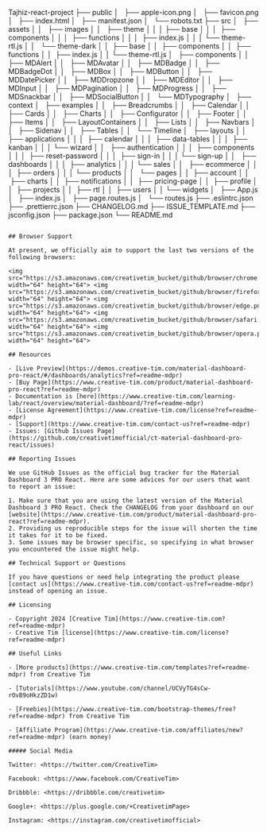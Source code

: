 Tajhiz-react-project
├── public
│   ├── apple-icon.png
│   ├── favicon.png
│   ├── index.html
│   ├── manifest.json
│   └── robots.txt
├── src
│   ├── assets
│ │   ├── images
│ │   ├── theme
│ │ │ ├── base
│ │ │  ├── components
│ │ │  ├── functions
│ │ │  ├── index.js
│ │ │ └── theme-rtl.js
│ │   └── theme-dark
│ │  ├── base
│ │  ├── components
│ │  ├── functions
│ │  ├── index.js
│ │ └── theme-rtl.js
│   ├── components
│ │   ├── MDAlert
│ │   ├── MDAvatar
│ │   ├── MDBadge
│ │   ├── MDBadgeDot
│ │   ├── MDBox
│ │   ├── MDButton
│ │   ├── MDDatePicker
│ │   ├── MDDropzone
│ │   ├── MDEditor
│ │   ├── MDInput
│ │   ├── MDPagination
│ │   ├── MDProgress
│ │   ├── MDSnackbar
│ │   ├── MDSocialButton
│ │   └── MDTypography
│   ├── context
│   ├── examples
│ │   ├── Breadcrumbs
│ │   ├── Calendar
│ │   ├── Cards
│ │   ├── Charts
│ │   ├── Configurator
│ │   ├── Footer
│ │   ├── Items
│ │   ├── LayoutContainers
│ │   ├── Lists
│ │   ├── Navbars
│ │   ├── Sidenav
│ │   ├── Tables
│ │   └── Timeline
│   ├── layouts
│ │   ├── applications
│ │ │  ├── calendar
│ │ │  ├── data-tables
│ │ │  ├── kanban
│ │ │ └── wizard
│ │   ├── authentication
│ │ │  ├── components
│ │ │  ├── reset-password
│ │ │  ├── sign-in
│ │ │ └── sign-up
│ │   ├── dashboards
│ │ │  ├── analytics
│ │ │ └── sales
│ │   ├── ecommerce
│ │ │  ├── orders
│ │ │ └── products
│ │   └── pages
│ │  ├── account
│ │  ├── charts
│ │  ├── notifications
│ │  ├── pricing-page
│ │  ├── profile
│ │  ├── projects
│ │  ├── rtl
│ │  ├── users
│ │ └── widgets
│   ├── App.js
│   ├── index.js
│   ├── page.routes.js
│   └── routes.js
├── .eslintrc.json
├── .prettierrc.json
├── CHANGELOG.md
├── ISSUE_TEMPLATE.md
├── jsconfig.json
├── package.json
└── README.md

```

## Browser Support

At present, we officially aim to support the last two versions of the following browsers:

<img src="https://s3.amazonaws.com/creativetim_bucket/github/browser/chrome.png" width="64" height="64"> <img src="https://s3.amazonaws.com/creativetim_bucket/github/browser/firefox.png" width="64" height="64"> <img src="https://s3.amazonaws.com/creativetim_bucket/github/browser/edge.png" width="64" height="64"> <img src="https://s3.amazonaws.com/creativetim_bucket/github/browser/safari.png" width="64" height="64"> <img src="https://s3.amazonaws.com/creativetim_bucket/github/browser/opera.png" width="64" height="64">

## Resources

- [Live Preview](https://demos.creative-tim.com/material-dashboard-pro-react/#/dashboards/analytics?ref=readme-mdpr)
- [Buy Page](https://www.creative-tim.com/product/material-dashboard-pro-react?ref=readme-mdpr)
- Documentation is [here](https://www.creative-tim.com/learning-lab/react/overview/material-dashboard/?ref=readme-mdpr)
- [License Agreement](https://www.creative-tim.com/license?ref=readme-mdpr)
- [Support](https://www.creative-tim.com/contact-us?ref=readme-mdpr)
- Issues: [Github Issues Page](https://github.com/creativetimofficial/ct-material-dashboard-pro-react/issues)

## Reporting Issues

We use GitHub Issues as the official bug tracker for the Material Dashboard 3 PRO React. Here are some advices for our users that want to report an issue:

1. Make sure that you are using the latest version of the Material Dashboard 3 PRO React. Check the CHANGELOG from your dashboard on our [website](https://www.creative-tim.com/product/material-dashboard-pro-react?ref=readme-mdpr).
2. Providing us reproducible steps for the issue will shorten the time it takes for it to be fixed.
3. Some issues may be browser specific, so specifying in what browser you encountered the issue might help.

## Technical Support or Questions

If you have questions or need help integrating the product please [contact us](https://www.creative-tim.com/contact-us?ref=readme-mdpr) instead of opening an issue.

## Licensing

- Copyright 2024 [Creative Tim](https://www.creative-tim.com?ref=readme-mdpr)
- Creative Tim [license](https://www.creative-tim.com/license?ref=readme-mdpr)

## Useful Links

- [More products](https://www.creative-tim.com/templates?ref=readme-mdpr) from Creative Tim

- [Tutorials](https://www.youtube.com/channel/UCVyTG4sCw-rOvB9oHkzZD1w)

- [Freebies](https://www.creative-tim.com/bootstrap-themes/free?ref=readme-mdpr) from Creative Tim

- [Affiliate Program](https://www.creative-tim.com/affiliates/new?ref=readme-mdpr) (earn money)

##### Social Media

Twitter: <https://twitter.com/CreativeTim>

Facebook: <https://www.facebook.com/CreativeTim>

Dribbble: <https://dribbble.com/creativetim>

Google+: <https://plus.google.com/+CreativetimPage>

Instagram: <https://instagram.com/creativetimofficial>
```

